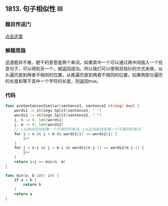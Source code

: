 ## 1813. 句子相似性 III

### 题目传送门

[点击这里](https://leetcode.cn/problems/sentence-similarity-iii/)

### 解题思路

这道题并不难，题干的意思是两个单词，如果其中一个可以通过再中间插入一个任意句子，可以得到另一个，就返回成功。所以我们可以使用双指针的方式来做，从头遍历直到两者不相同的位置，从尾遍历直到两者不相同的位置，如果两部分遍历的长度和等于其中一个字符的长度，则返回true。

### 代码

```go
func areSentencesSimilar(sentence1, sentence2 string) bool {
	words1 := strings.Split(sentence1, " ")
	words2 := strings.Split(sentence2, " ")
	i, n := 0, len(words1)
	j, m := 0, len(words2)
	// i从前向后找到第一个不相同的单词，j从后向前找到第一个不相同的单词
	for i < n && i < m && words1[i] == words2[i] {
		i++
	}
	for j < n-i && j < m-i && words1[n-j-1] == words2[m-j-1] {
		j++
	}
	return i+j == min(n, m)
}

func min(a, b int) int {
	if a > b {
		return b
	}
	return a
}
```